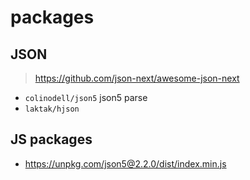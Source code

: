 # packages

## JSON

> https://github.com/json-next/awesome-json-next

- `colinodell/json5` json5 parse
- `laktak/hjson` 

## JS packages

- https://unpkg.com/json5@2.2.0/dist/index.min.js